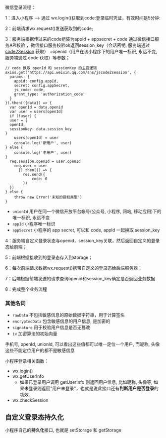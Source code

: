 微信登录流程：

1：进入小程序 --> 通过 wx.login()获取到code:登录临时凭证，有效时间是5分钟:

2：前端请求wx.request()发送获取到的code;

3：服务端根据传过来的code组装为appid + appsecret + code 通过微信接口服务API校验 ，微信接口服务校验ok返回session_key（会话密钥, 服务端通过 [code2Session](https://link.juejin.im/?target=https%3A%2F%2Fdevelopers.weixin.qq.com%2Fminiprogram%2Fdev%2Fapi%2Fopen-api%2Flogin%2Fcode2Session.html) 获取） +openid（用户在该小程序下的用户唯一标识, 永远不变, 服务端通过 code 获取）等参数；

```
// code 换取 openId 和 sessionKey 的主要逻辑
axios.get('https://api.weixin.qq.com/sns/jscode2session', {
  params: {
    appid: config.appId,
    secret: config.appSecret,
    js_code: code,
    grant_type: 'authorization_code'
  }
}).then(({data}) => {
  var openId = data.openid
  var user = users[openId]
  if (!user) {
  user = {
  openId,
  sessionKey: data.session_key
}
    users[openId] = user
    console.log('新用户', user)
} else {
	console.log('老用户', user)
}
  req.session.openId = user.openId
    req.user = user
      }).then(() => {
        res.send({
            code: 0
        })
  })
} else {
	throw new Error('未知的授权类型')
}
```

- `unionId` 用户在同一个微信开放平台帐号(公众号, 小程序, 网站, 移动应用)下的唯一标识, 永远不变
- `appId` 小程序唯一标识
- `appSecret` 小程序的 app secret, 可以和 code, appId 一起换取 session_key

4：服务端自定义登录状态与openid，session_key关联，然后返回自定义的登录态给前端；

5：前端根据接收到的登录态存入到storage；

6：每次前端请求数据wx.request()携带自定义的登录态给后端服务器；

7：后端根据前端发送的请求查询openid和session_key确定是否返回业务数据

8：完成整个业务流程

### 其他名词

- `rawData` 不包括敏感信息的原始数据字符串，用于计算签名
- `encryptedData` 包含敏感信息的用户信息, 是加密的
- `signature` 用于校验用户信息是否无篡改
- `iv` 加密算法的初始向量

手机号, openId, unionId, 可以看出这些值都可以唯一定位一个用户, 而昵称, 头像这些不能定位用户的都不是敏感信息

小程序登录相关函数：

- wx.login() 
- wx.getUserInfo
  - 如果已登录用户调用 getUserInfo 则返回用户信息, 比如昵称, 头像等, 如果未登录则返回"用户未登录"，也就是说此接口还有**判断用户是否登录**的功效.
- wx.checkSession

## 自定义登录态持久化

小程序自己的**持久化**接口, 也就是 setStorage 和 getStorage